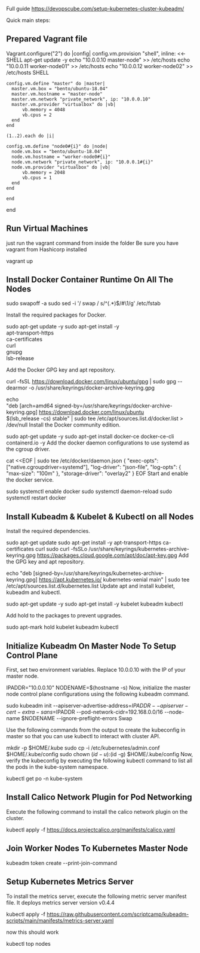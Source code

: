 
Full guide 
https://devopscube.com/setup-kubernetes-cluster-kubeadm/

Quick main steps:

Prepared Vagrant file
----------------------

Vagrant.configure("2") do |config|
    config.vm.provision "shell", inline: <<-SHELL
        apt-get update -y
        echo "10.0.0.10  master-node" >> /etc/hosts
        echo "10.0.0.11  worker-node01" >> /etc/hosts
        echo "10.0.0.12  worker-node02" >> /etc/hosts
    SHELL

    config.vm.define "master" do |master|
      master.vm.box = "bento/ubuntu-18.04"
      master.vm.hostname = "master-node"
      master.vm.network "private_network", ip: "10.0.0.10"
      master.vm.provider "virtualbox" do |vb|
          vb.memory = 4048
          vb.cpus = 2
      end
    end

    (1..2).each do |i|

    config.vm.define "node0#{i}" do |node|
      node.vm.box = "bento/ubuntu-18.04"
      node.vm.hostname = "worker-node0#{i}"
      node.vm.network "private_network", ip: "10.0.0.1#{i}"
      node.vm.provider "virtualbox" do |vb|
          vb.memory = 2048
          vb.cpus = 1
      end
    end

    end
  end


Run Virtual Machines
---------------------

just run the vagrant command from inside the folder
Be sure you have vagrant from Hashicorp installed

vagrant up



Install Docker Container Runtime On All The Nodes
--------------------------------------------------

sudo swapoff -a
sudo sed -i '/ swap / s/^\(.*\)$/#\1/g' /etc/fstab

Install the required packages for Docker.

sudo apt-get update -y
sudo apt-get install -y \
    apt-transport-https \
    ca-certificates \
    curl \
    gnupg \
    lsb-release

Add the Docker GPG key and apt repository.

curl -fsSL https://download.docker.com/linux/ubuntu/gpg | sudo gpg --dearmor -o /usr/share/keyrings/docker-archive-keyring.gpg

echo \
  "deb [arch=amd64 signed-by=/usr/share/keyrings/docker-archive-keyring.gpg] https://download.docker.com/linux/ubuntu \
  $(lsb_release -cs) stable" | sudo tee /etc/apt/sources.list.d/docker.list > /dev/null
Install the Docker community edition.

sudo apt-get update -y
sudo apt-get install docker-ce docker-ce-cli containerd.io -y
Add the docker daemon configurations to use systemd as the cgroup driver.

cat <<EOF | sudo tee /etc/docker/daemon.json
{
  "exec-opts": ["native.cgroupdriver=systemd"],
  "log-driver": "json-file",
  "log-opts": {
    "max-size": "100m"
  },
  "storage-driver": "overlay2"
}
EOF
Start and enable the docker service.

sudo systemctl enable docker
sudo systemctl daemon-reload
sudo systemctl restart docker


Install Kubeadm & Kubelet & Kubectl on all Nodes
--------------------------------------------------

Install the required dependencies.

sudo apt-get update
sudo apt-get install -y apt-transport-https ca-certificates curl
sudo curl -fsSLo /usr/share/keyrings/kubernetes-archive-keyring.gpg https://packages.cloud.google.com/apt/doc/apt-key.gpg
Add the GPG key and apt repository.

echo "deb [signed-by=/usr/share/keyrings/kubernetes-archive-keyring.gpg] https://apt.kubernetes.io/ kubernetes-xenial main" | sudo tee /etc/apt/sources.list.d/kubernetes.list
Update apt and install kubelet, kubeadm and kubectl.

sudo apt-get update -y
sudo apt-get install -y kubelet kubeadm kubectl

Add hold to the packages to prevent upgrades.

sudo apt-mark hold kubelet kubeadm kubectl


Initialize Kubeadm On Master Node To Setup Control Plane
---------------------------------------------------------

First, set two environment variables. Replace 10.0.0.10 with the IP of your master node.

IPADDR="10.0.0.10"
NODENAME=$(hostname -s)
Now, initialize the master node control plane configurations using the following kubeadm command.

sudo kubeadm init --apiserver-advertise-address=$IPADDR  --apiserver-cert-extra-sans=$IPADDR  --pod-network-cidr=192.168.0.0/16 --node-name $NODENAME --ignore-preflight-errors Swap

Use the following commands from the output to create the kubeconfig in master so that you can use kubectl to interact with cluster API.

mkdir -p $HOME/.kube
sudo cp -i /etc/kubernetes/admin.conf $HOME/.kube/config
sudo chown $(id -u):$(id -g) $HOME/.kube/config
Now, verify the kubeconfig by executing the following kubectl command to list all the pods in the kube-system namespace.

kubectl get po -n kube-system


Install Calico Network Plugin for Pod Networking
-------------------------------------------------

Execute the following command to install the calico network plugin on the cluster.

kubectl apply -f https://docs.projectcalico.org/manifests/calico.yaml

Join Worker Nodes To Kubernetes Master Node
--------------------------------------------

kubeadm token create --print-join-command


Setup Kubernetes Metrics Server
--------------------------------

To install the metrics server, execute the following metric server manifest file. It deploys metrics server version v0.4.4

kubectl apply -f https://raw.githubusercontent.com/scriptcamp/kubeadm-scripts/main/manifests/metrics-server.yaml

now this should work

kubectl top nodes

